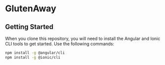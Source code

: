 # GlutenAway

## Getting Started

When you clone this repository, you will need to install the Angular and Ionic CLI tools to get started. Use the following commands:

```bash
npm install -g @angular/cli
npm install -g @ionic/cli
